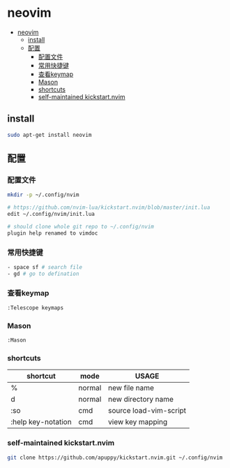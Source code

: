 # neovim
- [neovim](#neovim)
  - [install](#install)
  - [配置](#配置)
    - [配置文件](#配置文件)
    - [常用快捷键](#常用快捷键)
    - [查看keymap](#查看keymap)
    - [Mason](#mason)
    - [shortcuts](#shortcuts)
    - [self-maintained kickstart.nvim](#self-maintained-kickstartnvim)

## install
```bash
sudo apt-get install neovim
```

## 配置

### 配置文件
```bash
mkdir -p ~/.config/nvim

# https://github.com/nvim-lua/kickstart.nvim/blob/master/init.lua
edit ~/.config/nvim/init.lua

# should clone whole git repo to ~/.config/nvim
plugin help renamed to vimdoc
```

### 常用快捷键
```bash
- space sf # search file
- gd # go to defination
```

### 查看keymap
```bash
:Telescope keymaps
```

### Mason
```bash
:Mason
```

### shortcuts
| shortcut           | mode   | USAGE                  |
|--------------------|--------|------------------------|
| %                  | normal | new file name          |
| d                  | normal | new directory name     |
| :so                | cmd    | source load-vim-script |
| :help key-notation | cmd    | view key mapping       |

### self-maintained kickstart.nvim
```bash
git clone https://github.com/apuppy/kickstart.nvim.git ~/.config/nvim
```